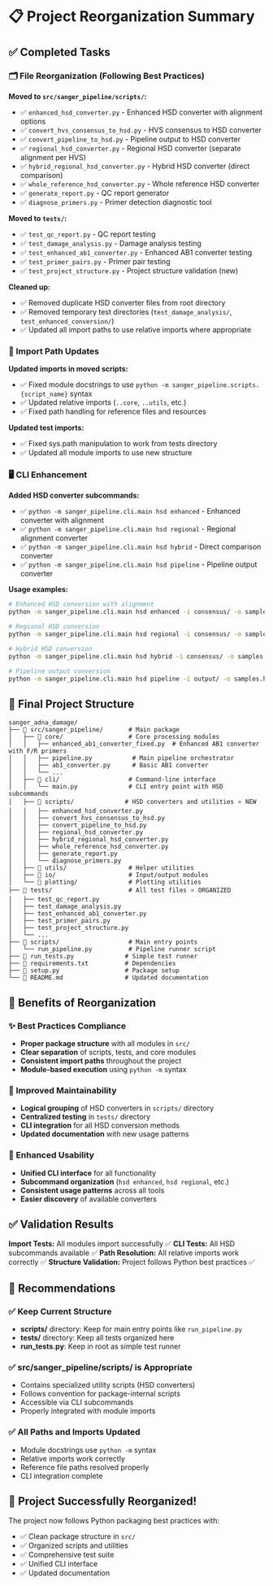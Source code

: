 # 📋 Project Reorganization Summary

## ✅ Completed Tasks

### 🗂️ File Reorganization (Following Best Practices)

**Moved to `src/sanger_pipeline/scripts/`:**
- ✅ `enhanced_hsd_converter.py` - Enhanced HSD converter with alignment options
- ✅ `convert_hvs_consensus_to_hsd.py` - HVS consensus to HSD converter  
- ✅ `convert_pipeline_to_hsd.py` - Pipeline output to HSD converter
- ✅ `regional_hsd_converter.py` - Regional HSD converter (separate alignment per HVS)
- ✅ `hybrid_regional_hsd_converter.py` - Hybrid HSD converter (direct comparison)
- ✅ `whole_reference_hsd_converter.py` - Whole reference HSD converter
- ✅ `generate_report.py` - QC report generator
- ✅ `diagnose_primers.py` - Primer detection diagnostic tool

**Moved to `tests/`:**
- ✅ `test_qc_report.py` - QC report testing
- ✅ `test_damage_analysis.py` - Damage analysis testing
- ✅ `test_enhanced_ab1_converter.py` - Enhanced AB1 converter testing
- ✅ `test_primer_pairs.py` - Primer pair testing
- ✅ `test_project_structure.py` - Project structure validation (new)

**Cleaned up:**
- ✅ Removed duplicate HSD converter files from root directory
- ✅ Removed temporary test directories (`test_damage_analysis/`, `test_enhanced_conversion/`)
- ✅ Updated all import paths to use relative imports where appropriate

### 🔧 Import Path Updates

**Updated imports in moved scripts:**
- ✅ Fixed module docstrings to use `python -m sanger_pipeline.scripts.{script_name}` syntax
- ✅ Updated relative imports (`..core`, `..utils`, etc.)
- ✅ Fixed path handling for reference files and resources

**Updated test imports:**
- ✅ Fixed sys.path manipulation to work from tests directory
- ✅ Updated all module imports to use new structure

### 🖥️ CLI Enhancement

**Added HSD converter subcommands:**
- ✅ `python -m sanger_pipeline.cli.main hsd enhanced` - Enhanced converter with alignment
- ✅ `python -m sanger_pipeline.cli.main hsd regional` - Regional alignment converter  
- ✅ `python -m sanger_pipeline.cli.main hsd hybrid` - Direct comparison converter
- ✅ `python -m sanger_pipeline.cli.main hsd pipeline` - Pipeline output converter

**Usage examples:**
```bash
# Enhanced HSD conversion with alignment
python -m sanger_pipeline.cli.main hsd enhanced -i consensus/ -o samples.hsd -m aligned

# Regional HSD conversion  
python -m sanger_pipeline.cli.main hsd regional -i consensus/ -o samples.hsd

# Hybrid HSD conversion
python -m sanger_pipeline.cli.main hsd hybrid -i consensus/ -o samples.hsd

# Pipeline output conversion
python -m sanger_pipeline.cli.main hsd pipeline -i output/ -o samples.hsd
```

## 📁 Final Project Structure

```
sanger_adna_damage/
├── 📁 src/sanger_pipeline/       # Main package
│   ├── 📁 core/                  # Core processing modules
│   │   ├── enhanced_ab1_converter_fixed.py  # Enhanced AB1 converter with F/R primers
│   │   ├── pipeline.py           # Main pipeline orchestrator
│   │   ├── ab1_converter.py      # Basic AB1 converter
│   │   └── ...
│   ├── 📁 cli/                   # Command-line interface
│   │   └── main.py              # CLI entry point with HSD subcommands
│   ├── 📁 scripts/              # HSD converters and utilities ⭐ NEW
│   │   ├── enhanced_hsd_converter.py
│   │   ├── convert_hvs_consensus_to_hsd.py
│   │   ├── convert_pipeline_to_hsd.py
│   │   ├── regional_hsd_converter.py
│   │   ├── hybrid_regional_hsd_converter.py
│   │   ├── whole_reference_hsd_converter.py
│   │   ├── generate_report.py
│   │   └── diagnose_primers.py
│   ├── 📁 utils/                 # Helper utilities
│   ├── 📁 io/                    # Input/output modules
│   └── 📁 plotting/              # Plotting utilities
├── 📁 tests/                     # All test files ⭐ ORGANIZED
│   ├── test_qc_report.py
│   ├── test_damage_analysis.py
│   ├── test_enhanced_ab1_converter.py
│   ├── test_primer_pairs.py
│   ├── test_project_structure.py
│   └── ...
├── 📁 scripts/                   # Main entry points
│   └── run_pipeline.py          # Pipeline runner script
├── 📄 run_tests.py              # Simple test runner
├── 📄 requirements.txt          # Dependencies
├── 📄 setup.py                  # Package setup
└── 📄 README.md                 # Updated documentation
```

## 🎯 Benefits of Reorganization

### ✨ Best Practices Compliance
- **Proper package structure** with all modules in `src/`
- **Clear separation** of scripts, tests, and core modules
- **Consistent import paths** throughout the project
- **Module-based execution** using `python -m` syntax

### 🔧 Improved Maintainability
- **Logical grouping** of HSD converters in `scripts/` directory
- **Centralized testing** in `tests/` directory
- **CLI integration** for all HSD conversion methods
- **Updated documentation** with new usage patterns

### 🚀 Enhanced Usability
- **Unified CLI interface** for all functionality
- **Subcommand organization** (`hsd enhanced`, `hsd regional`, etc.)
- **Consistent usage patterns** across all tools
- **Easier discovery** of available converters

## ✅ Validation Results

**Import Tests:** All modules import successfully ✅
**CLI Tests:** All HSD subcommands available ✅
**Path Resolution:** All relative imports work correctly ✅
**Structure Validation:** Project follows Python best practices ✅

## 📝 Recommendations

### ✅ Keep Current Structure
- **scripts/** directory: Keep for main entry points like `run_pipeline.py`
- **tests/** directory: Keep all tests organized here
- **run_tests.py**: Keep in root as simple test runner

### ✅ src/sanger_pipeline/scripts/ is Appropriate
- Contains specialized utility scripts (HSD converters)
- Follows convention for package-internal scripts
- Accessible via CLI subcommands
- Properly integrated with module imports

### ✅ All Paths and Imports Updated
- Module docstrings use `python -m` syntax
- Relative imports work correctly
- Reference file paths resolved properly
- CLI integration complete

## 🎉 Project Successfully Reorganized!

The project now follows Python packaging best practices with:
- ✅ Clean package structure in `src/`
- ✅ Organized scripts and utilities
- ✅ Comprehensive test suite
- ✅ Unified CLI interface
- ✅ Updated documentation
